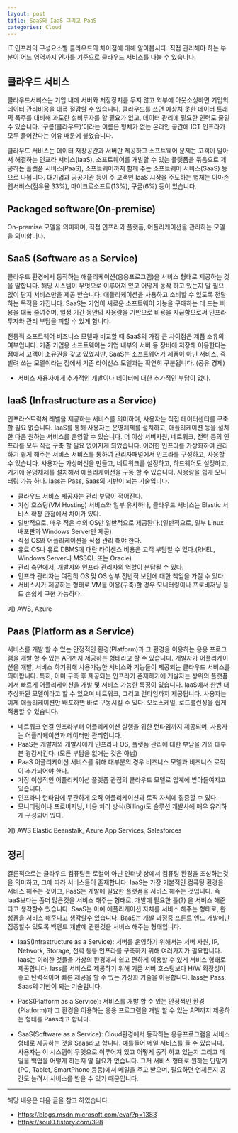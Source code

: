 ```yaml
---
layout: post
title: SaaS와 IaaS 그리고 PaaS
categories: Cloud
---
```


IT 인프라의 구성요소별 클라우드의 차이점에 대해 알아봅시다. 직접 관리해야 하는 부분이 어느 영역까지 인가를 기준으로 클라우드 서비스를 나눌 수 있습니다. 

## 클라우드 서비스
클라우드서비스는 기업 내에 서버와 저장장치를 두지 않고 외부에 아웃소싱하면 기업의 데이터 관리비용을 대폭 절감할 수 있습니다. 클라우드를 쓰면 예상치 못한 데이터 트래픽 폭주를 대비해 과도한 설비투자를 할 필요가 없고, 데이터 관리에 필요한 인력도 줄일 수 있습니다. ‘구름(클라우드)’이라는 이름은 형체가 없는 온라인 공간에 ICT 인프라가 모두 들어간다는 이유 때문에 붙었습니다.

클라우드 서비스는 데이터 저장공간과 서버만 제공하고 소프트웨어 문제는 고객이 알아서 해결하는 인프라 서비스(IaaS), 소프트웨어를 개발할 수 있는 플랫폼을 묶음으로 제공하는 플랫폼 서비스(PaaS), 소프트웨어까지 함께 주는 소프트웨어 서비스(SaaS) 등으로 나뉩니다. 대기업과 공공기관 등이 주 고객인 IaaS 시장을 주도하는 업체는 아마존웹서비스(점유율 33%), 마이크로소프트(13%), 구글(6%) 등이 있습니다.

## Packaged software(On-premise)
On-premise 모델을 의미하며, 직접 인프라와 플랫폼, 어플리케이션을 관리하는 모델을 의미합니다.

## SaaS (Software as a Service)
클라우드 환경에서 동작하는 애플리케이션(응용프로그램)을 서비스 형태로 제공하는 것을 말합니다. 해당 시스템이 무엇으로 이루어져 있고 어떻게 동작 하고 있는지 알 필요 없이 단지 서비스만을 제공 받습니다. 애플리케이션을 사용하고 소비할 수 있도록 전달하는 목적을 가집니다. SaaS는 기업이 새로운 소프트웨어 기능을 구매하는 데 드는 비용을 대폭 줄여주며, 일정 기간 동안의 사용량을 기반으로 비용을 지급함으로써 인프라 투자와 관리 부담을 피할 수 있게 합니다.

전통적 소프트웨어 비즈니스 모델과 비교할 때 SaaS의 가장 큰 차이점은 제품 소유의 여부입니다. 기존 기업용 소프트웨어는 기업 내부의 서버 등 장비에 저장해 이용한다는 점에서 고객이 소유권을 갖고 있었지만, SaaS는 소프트웨어가 제품이 아닌 서비스, 즉 빌려 쓰는 모델이라는 점에서 기존 라이선스 모델과는 확연히 구분됩니다. (공유 경제)

- 서비스 사용자에게 추가적인 개발이나 데이터에 대한 추가적인 부담이 없다.

## IaaS (Infrastructure as a Service)
인프라스트럭쳐 레벨을 제공하는 서비스를 의미하며, 사용자는 직접 데이터센터를 구축할 필요 없습니다. IaaS를 통해 사용자는 운영체제를 설치하고, 애플리케이션 등을 설치한 다음 원하는 서비스를 운영할 수 있습니다. 더 이상 서버자원, 네트워크, 전력 등의 인프라를 모두 직접 구축 할 필요 없어지게 되었습니다. 이러한 인프라를 가상화하여 관리하기 쉽게 해주는 서비스 서비스를 통하여 관리자패널에서 인프라를 구성하고, 사용할 수 있습니다. 사용자는 가상머신을 만들고, 네트워크를 설정하고, 하드웨어도 설정하고, 거기에 운영체제를 설치해서 애플리케이션을 구동 할 수 있습니다. 사용량을 쉽게 모니터링 가능 하다. Iass는 Pass, Saas의 기반이 되는 기술입니다.

- 클라우드 서비스 제공자는 관리 부담이 적어진다.
- 가상 호스팅(VM Hosting) 서비스와 일부 유사하나, 클라우드 서비스는 Elastic 서비스 확장 관점에서 차이가 있다.
- 일반적으로, 매우 적은 수의 OS만 일반적으로 제공돤다.(일반적으로, 일부 Linux 배포판과 Windows Server만 제공)
- 직접 OS와 어플리케이션을 직접 관리 해야 한다.
- 유료 OS나 유료 DBMS에 대란 라이센스 비용은 고객 부담일 수 있다.(RHEL, Windows Server나 MSSQL 또는 Oracle)
- 관리 측면에서, 개발자와 인프라 관리자의 역할이 분담될 수 있다.
- 인프라 관리자는 여전히 OS 및 OS 상부 전반적 보안에 대한 책임을 가질 수 있다.
- 서비스사가 제공하는 형태로 VM을 이용(구축)할 경우 모니터링이나 프로비저닝 등도 손쉽게 구현 가능하다.

예) AWS, Azure

## Paas (Platform as a Service)
서비스를 개발 할 수 있는 안정적인 환경(Platform)과 그 환경을 이용하는 응용 프로그램을 개발 할 수 있는 API까지 제공하는 형태라고 할 수 있습니다. 개발자가 어플리케이션을 개발, 서비스 하기위해 사용가능한 서비스와 기능들이 제공되는 클라우드 서비스를 의미합니다. 특히, 이미 구축 후 제공되는 인프라가 존재하기에 개발자는 상위의 플랫폼에서 빠르게 어플리케이션을 개발 및 서비스 가능한 특징이 있습니다. IaaS에서 한번 더 추상화된 모델이라고 할 수 있으며 네트워크, 그리고 런타임까지 제공됩니다. 사용자는 이제 애플리케이션만 배포하면 바로 구동시킬 수 있다. 오토스케일, 로드밸런싱을 쉽게 적용할 수 있습니다. 

- 네트워크 연결 인프라부터 어플리케이션 실행을 위한 런타임까지 제공되며, 사용자는 어플리케이션과 데이터만 관리합니다.
- PaaS는 개발자와 개발사에게 인프라나 OS, 플랫폼 관리에 대한 부담을 거의 대부분 경감시킨다. (모든 부담을 없애는 것은 아님)
- PaaS 어플리케이션 서비스를 위해 대부분의 경우 비즈니스 모델과 비즈니스 로직이 추가되어야 한다.
- 가장 이상적인 어플리케이션 플랫폼 관점의 클라우드 모델로 업계에 받아들여지고 있습니다.
- 인프라나 런타임에 무관하게 오직 어플리케이션과 로직 자체에 집중할 수 있다.
- 모니터링이나 프로비저닝, 비용 처리 방식(Billing)도 솔루션 개발사에 매우 유리하게 구성되어 있다. 

예) AWS Elastic Beanstalk, Azure App Services, Salesforces 


## 정리
결론적으로는 클라우드 컴퓨팅은 로컬이 아닌 인터넷 상에서 컴퓨팅 환경을 조성하는것을 의미하고, 그에 따라 서비스들이 존재합니다. IaaS는 가장 기본적인 컴퓨팅 환경을 서비스 해주는 것이고, PaaS는 개발에 필요한 플랫폼을 서비스 해주는 것입니다. 즉 IaaS보다는 좀더 많은것을 서비스 해주는 형태로, 개발에 필요한 틀(?) 을 서비스 해준다고 생각할수 있습니다. SaaS는 아예 애플리케이션 자체를 서비스 해주는 형태로, 완성품을 서비스 해준다고 생각할수 있습니다. BaaS는 개발 과정중 프론트 엔드 개발에만 집중할수 있도록  백엔드 개발에 관한것을 서비스 해주는 형태입니다.


- IaaS(Infrastructure as a Service): 서버를 운영하기 위해서는 서버 자원, IP, Network, Storage, 전력 등등 인프라를 구축하기 위해 여러가지가 필요합니다. Iaas는 이러한 것들을 가상의 환경에서 쉽고 편하게 이용할 수 있게 서비스 형태로 제공합니다. Iass를 서비스로 제공하기 위해 기존 서버 호스팅보다 H/W 확장성이 좋고 탄력적이며 빠른 제공을 할 수 있는 가상화 기술을 이용합니다. Iass는 Pass, Saas의 기반이 되는 기술입니다.

- PasS(Platform as a Service): 서비스를 개발 할 수 있는 안정적인 환경(Platform)과 그 환경을 이용하는 응용 프로그램을 개발 할 수 있는 API까지 제공하는 형태를 Paas라고 합니다.

- SaaS(Software as a Service): Cloud환경에서 동작하는 응용프로그램을 서비스 형태로 제공하는 것을 Saas라고 합니다. 예를들어 메일 서비스를 들 수 있습니다. 사용자는 이 시스템이 무엇으로 이루어져 있고 어떻게 동작 하고 있는지 그리고 메일을 백업을 어떻게 하는지 알 필요가 없습니다. 그저 서비스 형태로 원하는 단말기(PC, Tablet, SmartPhone 등등)에서 메일을 주고 받으며, 필요하면 언제든지 공간도 늘려서 서비스를 받을 수 있기 때문입니다.

----
해당 내용은 다음 글을 참고 하였습니다.
- https://blogs.msdn.microsoft.com/eva/?p=1383
- https://soul0.tistory.com/398